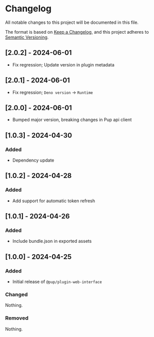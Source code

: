 # Changelog

All notable changes to this project will be documented in this file.

The format is based on [Keep a Changelog](https://keepachangelog.com/en/1.1.0/),
and this project adheres to
[Semantic Versioning](https://semver.org/spec/v2.0.0.html).

## [2.0.2] - 2024-06-01

- Fix regression; Update version in plugin metadata

## [2.0.1] - 2024-06-01

- Fix regression; `Deno version` -> `Runtime`

## [2.0.0] - 2024-06-01

- Bumped major version, breaking changes in Pup api client

## [1.0.3] - 2024-04-30

### Added

- Dependency update

## [1.0.2] - 2024-04-28

### Added

- Add support for automatic token refresh

## [1.0.1] - 2024-04-26

### Added

- Include bundle.json in exported assets

## [1.0.0] - 2024-04-25

### Added

- Initial release of `@pup/plugin-web-interface`

### Changed

Nothing.

### Removed

Nothing.
